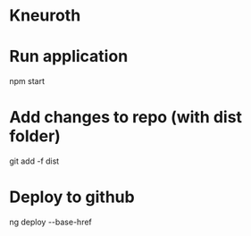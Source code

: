 # Kneuroth

# Run application
npm start

# Add changes to repo (with dist folder)
git add -f dist

# Deploy to github
ng deploy --base-href





